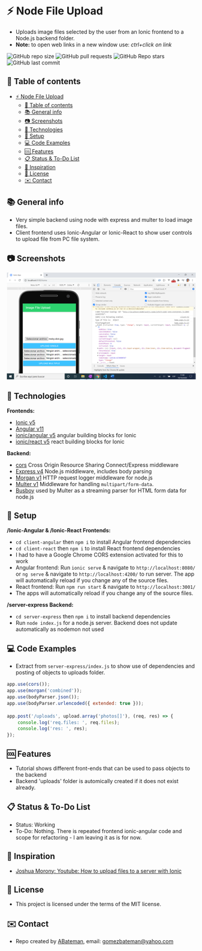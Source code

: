 # :zap: Node File Upload

* Uploads image files selected by the user from an Ionic frontend to a Node.js backend folder.
* **Note:** to open web links in a new window use: _ctrl+click on link_

![GitHub repo size](https://img.shields.io/github/repo-size/AndrewJBateman/node-file-upload?style=plastic)
![GitHub pull requests](https://img.shields.io/github/issues-pr/AndrewJBateman/node-file-upload?style=plastic)
![GitHub Repo stars](https://img.shields.io/github/stars/AndrewJBateman/node-file-upload?style=plastic)
![GitHub last commit](https://img.shields.io/github/last-commit/AndrewJBateman/node-file-upload?style=plastic)

## :page_facing_up: Table of contents

* [:zap: Node File Upload](#zap-node-file-upload)
	* [:page_facing_up: Table of contents](#page_facing_up-table-of-contents)
	* [:books: General info](#books-general-info)
	* [:camera: Screenshots](#camera-screenshots)
	* [:signal_strength: Technologies](#signal_strength-technologies)
	* [:floppy_disk: Setup](#floppy_disk-setup)
	* [:computer: Code Examples](#computer-code-examples)
	* [:cool: Features](#cool-features)
	* [:clipboard: Status & To-Do List](#clipboard-status--to-do-list)
	* [:clap: Inspiration](#clap-inspiration)
	* [:file_folder: License](#file_folder-license)
	* [:envelope: Contact](#envelope-contact)

## :books: General info

* Very simple backend using node with express and multer to load image files.
* Client frontend uses Ionic-Angular or Ionic-React to show user controls to upload file from PC file system.

## :camera: Screenshots

![Example screenshot](./img/frontend.png)

## :signal_strength: Technologies

**Frontends:**

* [Ionic v5](https://ionicframework.com/)
* [Angular v11](https://angular.io/)
* [ionic/angular v5](https://www.npmjs.com/package/@ionic/angular) angular building blocks for Ionic
* [ionic/react v5](https://www.npmjs.com/package/@ionic/react) react building blocks for Ionic

**Backend:**

* [cors](https://www.npmjs.com/package/cors) Cross Origin Resource Sharing Connect/Express middleware
* [Express v4](https://expressjs.com/) Node.js middleware, includes body 	parsing
* [Morgan v1](https://www.npmjs.com/package/morgan) HTTP request logger middleware for node.js
* [Multer v1](https://www.npmjs.com/package/multer) Middleware for handling `multipart/form-data`.
* [Busboy](https://github.com/mscdex/busboy) used by Multer as a streaming parser for HTML form data for node.js

## :floppy_disk: Setup

**/Ionic-Angular & /Ionic-React Frontends:**

* `cd client-angular` then `npm i` to install Angular frontend dependencies
* `cd client-react` then `npm i` to install React frontend dependencies
* I had to have a Google Chrome CORS extension activated for this to work
* Angular frontend: Run `ionic serve` & navigate to `http://localhost:8080/` or `ng serve` & navigate to `http://localhost:4200/` to run server. The app will automatically reload if you change any of the source files.
* React frontend: Run `npm run start` & navigate to `http://localhost:3001/`
* The apps will automatically reload if you change any of the source files.

**/server-express Backend:**

* `cd server-express` then `npm i` to install backend dependencies
* Run `node index.js` for a node.js server. Backend does not update automatically as nodemon not used

## :computer: Code Examples

* Extract from `server-express/index.js` to show use of dependencies and posting of objects to uploads folder.

```javascript
app.use(cors());
app.use(morgan('combined'));
app.use(bodyParser.json());
app.use(bodyParser.urlencoded({ extended: true }));

app.post('/uploads', upload.array('photos[]'), (req, res) => {
	console.log('req.files: ', req.files);
	console.log('res: ', res);
});
```

## :cool: Features

* Tutorial shows different front-ends that can be used to pass objects to the backend
* Backend 'uploads' folder is automically created if it does not exist already.

## :clipboard: Status & To-Do List

* Status: Working
* To-Do: Nothing. There is repeated frontend ionic-angular code and scope for refactoring - I am leaving it as is for now.

## :clap: Inspiration

* [Joshua Morony: Youtube: How to upload files to a server with Ionic](https://www.youtube.com/watch?v=tcWTl7tBT5E&ck_subscriber_id=433042050)

## :file_folder: License

* This project is licensed under the terms of the MIT license.

## :envelope: Contact

* Repo created by [ABateman](https://github.com/AndrewJBateman), email: gomezbateman@yahoo.com
